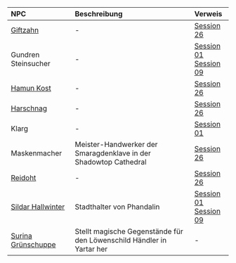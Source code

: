 | NPC | Beschreibung | Verweis |
|:------------|:----------------|:----------------|
| [Giftzahn](https://lolindhir.github.io/PnP/campaigns/starter/npcs/giftzahn) | - | [Session 26](https://lolindhir.github.io/PnP/campaigns/starter/sessions/session026) |
| Gundren Steinsucher | - | [Session 01](https://lolindhir.github.io/PnP/campaigns/starter/sessions/session001)<br>[Session 09](https://lolindhir.github.io/PnP/campaigns/starter/sessions/session009) |
| [Hamun Kost](https://lolindhir.github.io/PnP/campaigns/starter/npcs/hamun_kost) | - | [Session 26](https://lolindhir.github.io/PnP/campaigns/starter/sessions/session026) |
| [Harschnag](https://lolindhir.github.io/PnP/campaigns/starter/npcs/harschnag) | - | [Session 26](https://lolindhir.github.io/PnP/campaigns/starter/sessions/session026) |
| Klarg | - | [Session 01](https://lolindhir.github.io/PnP/campaigns/starter/sessions/session001) |
| Maskenmacher | Meister-Handwerker der Smaragdenklave in der Shadowtop Cathedral | [Session 26](https://lolindhir.github.io/PnP/campaigns/starter/sessions/session026) |
| [Reidoht](https://lolindhir.github.io/PnP/campaigns/starter/npcs/reidoht) | - | [Session 26](https://lolindhir.github.io/PnP/campaigns/starter/sessions/session026) |
| [Sildar Hallwinter](https://lolindhir.github.io/PnP/campaigns/starter/npcs/sildar_hallwinter) | Stadthalter von Phandalin | [Session 01](https://lolindhir.github.io/PnP/campaigns/starter/sessions/session001)<br>[Session 09](https://lolindhir.github.io/PnP/campaigns/starter/sessions/session009) |
| [Surina Grünschuppe](https://lolindhir.github.io/PnP/campaigns/starter/npcs/surina_grünschuppe) | Stellt magische Gegenstände für den Löwenschild Händler in Yartar her | - |

